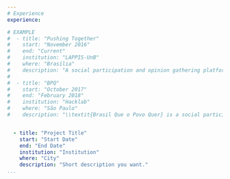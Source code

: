 ```yaml
---
# Experience
experience:

# EXAMPLE
#  - title: "Pushing Together"
#    start: "November 2016"
#    end: "Current"
#    institution: "LAPPIS-UnB"
#    where: "Brasília"
#    description: "A social participation and opinion gathering platform with checks and balances for opinion bubbles and manipulation. Worked on prototyping the platform in the Collective Intelligence for Democracy Event - \\textit{MediaLab Prado, Madrid, Spain.} Developed the Django core application and maintained the Continous Integration and Deploy processes using Docker, Gitlab-CI and Rancher."
#
#  - title: "BPQ"
#    start: "October 2017"
#    end: "February 2018"
#    institution: "Hacklab"
#    where: "São Paulo"
#    description: "\\textit{Brasil Que o Povo Quer} is a social participation and opinion gathering platform used by Perseu Abramo Foundation to build a new political program for Brazilian public policies. Worked on development of Django core application and a distributed machine learning clustering modules using Celery, Pandas and Numpy libraries."


  - title: "Project Title"
    start: "Start Date"
    end: "End Date"
    institution: "Institution"
    where: "City"
    description: "Short description you want." 
...
```


